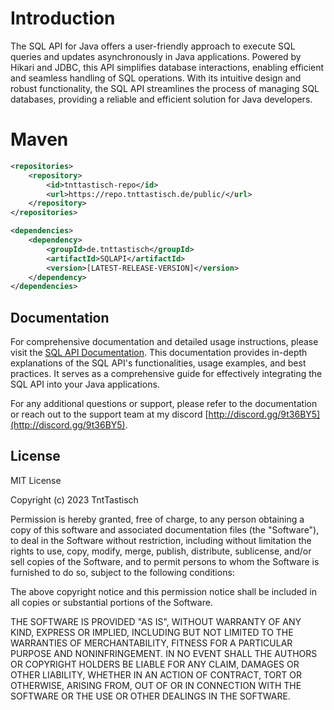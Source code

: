 
# Introduction
The SQL API for Java offers a user-friendly approach to execute SQL queries and updates asynchronously in Java applications. Powered by Hikari and JDBC, this API simplifies database interactions, enabling efficient and seamless handling of SQL operations. With its intuitive design and robust functionality, the SQL API streamlines the process of managing SQL databases, providing a reliable and efficient solution for Java developers.

# Maven
```xml
<repositories>
    <repository>
        <id>tnttastisch-repo</id>
        <url>https://repo.tnttastisch.de/public/</url>
    </repository>
</repositories>
```
```xml
<dependencies>
    <dependency>
        <groupId>de.tnttastisch</groupId>
        <artifactId>SQLAPI</artifactId>
        <version>[LATEST-RELEASE-VERSION]</version>
    </dependency>
</dependencies>
```
## Documentation

For comprehensive documentation and detailed usage instructions, please visit the [SQL API Documentation](https://docs.tnttastisch.de/sqlapi). This documentation provides in-depth explanations of the SQL API's functionalities, usage examples, and best practices. It serves as a comprehensive guide for effectively integrating the SQL API into your Java applications.

For any additional questions or support, please refer to the documentation or reach out to the support team at my discord [http://discord.gg/9t36BY5](http://discord.gg/9t36BY5).


## License

MIT License

Copyright (c) 2023 TntTastisch

Permission is hereby granted, free of charge, to any person obtaining a copy
of this software and associated documentation files (the "Software"), to deal
in the Software without restriction, including without limitation the rights
to use, copy, modify, merge, publish, distribute, sublicense, and/or sell
copies of the Software, and to permit persons to whom the Software is
furnished to do so, subject to the following conditions:

The above copyright notice and this permission notice shall be included in all
copies or substantial portions of the Software.

THE SOFTWARE IS PROVIDED "AS IS", WITHOUT WARRANTY OF ANY KIND, EXPRESS OR
IMPLIED, INCLUDING BUT NOT LIMITED TO THE WARRANTIES OF MERCHANTABILITY,
FITNESS FOR A PARTICULAR PURPOSE AND NONINFRINGEMENT. IN NO EVENT SHALL THE
AUTHORS OR COPYRIGHT HOLDERS BE LIABLE FOR ANY CLAIM, DAMAGES OR OTHER
LIABILITY, WHETHER IN AN ACTION OF CONTRACT, TORT OR OTHERWISE, ARISING FROM,
OUT OF OR IN CONNECTION WITH THE SOFTWARE OR THE USE OR OTHER DEALINGS IN THE
SOFTWARE.

